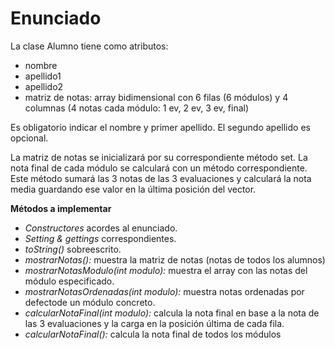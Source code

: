 # Enunciado

La clase Alumno tiene como atributos: 

- nombre
- apellido1
- apellido2
- matriz de notas: array bidimensional con 6 filas (6 módulos) y 4 columnas (4 notas cada módulo: 1 ev, 2 ev, 3 ev, final)

Es obligatorio indicar el nombre y primer apellido. El segundo apellido es opcional.

La matriz de notas se inicializará por su correspondiente método set. La nota final de cada módulo se calculará con un método correspondiente. Este método sumará las 3 notas de las 3 evaluaciones y calculará la nota media guardando ese valor en la última posición del vector.

**Métodos a implementar**

- *Constructores* acordes al enunciado.
- *Setting & gettings* correspondientes.
- *toString()* sobreescrito.
- *mostrarNotas():* muestra la matriz de notas (notas de todos los alumnos)
- *mostrarNotasModulo(int modulo):* muestra el array con las notas del módulo especificado.
- *mostrarNotasOrdenadas(int modulo):* muestra notas ordenadas por defectode un módulo concreto.
- *calcularNotaFinal(int modulo):* calcula la nota final en base a la nota de las 3 evaluaciones y la carga en la posición última de cada fila.
- *calcularNotaFinal():* calcula la nota final de todos los módulos


